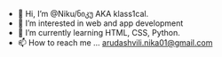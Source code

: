 - 👋 Hi, I’m @Niku/ნიკუ AKA klass1cal.
- 👀 I’m interested in web and app development
- 🌱 I’m currently learning HTML, CSS, Python.
- 📫 How to reach me ... arudashvili.nika01@gmail.com
